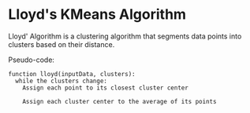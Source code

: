 # Lloyd's KMeans Algorithm

Lloyd' Algorithm is a clustering algorithm that segments data points into clusters based on their distance.

Pseudo-code:

```
function lloyd(inputData, clusters):
  while the clusters change:
    Assign each point to its closest cluster center

    Assign each cluster center to the average of its points
```
